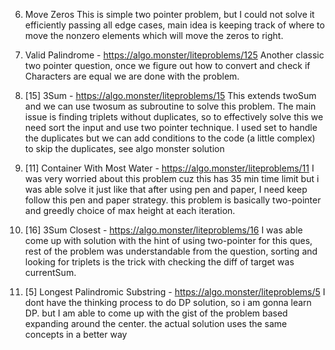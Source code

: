 6. Move Zeros
    This is simple two pointer problem, but I could not solve it efficiently passing all edge cases, main idea is keeping track of where to move the nonzero elements which will move the zeros to right.

8. Valid Palindrome - https://algo.monster/liteproblems/125
    Another classic two pointer question, once we figure out how to convert and check if Characters are equal we are done with the problem.

43. [15] 3Sum - https://algo.monster/liteproblems/15
    This extends twoSum and we can use twosum as subroutine to solve this problem. The main issue is finding triplets without duplicates, so to effectively solve this we need sort the input and use two pointer technique. I used set to handle the duplicates but we can add conditions to the code (a little complex) to skip the duplicates, see algo monster solution 

48. [11] Container With Most Water - https://algo.monster/liteproblems/11
    I was very worried about this problem cuz this has 35 min time limit but i was able solve it just like that after using pen and paper, I need keep follow this pen and paper strategy. this problem is basically two-pointer and greedly choice of max height at each iteration.

55. [16] 3Sum Closest - https://algo.monster/liteproblems/16
    I was able come up with solution with the hint of using two-pointer for this ques, rest of the problem was understandable from the question, sorting and looking for triplets is the trick with checking the diff of target was currentSum.

59. [5] Longest Palindromic Substring - https://algo.monster/liteproblems/5
    I dont have the thinking process to do DP solution, so i am gonna learn DP. but I am able to come up with the gist of the problem based expanding around the center. the actual solution uses the same concepts in a better way